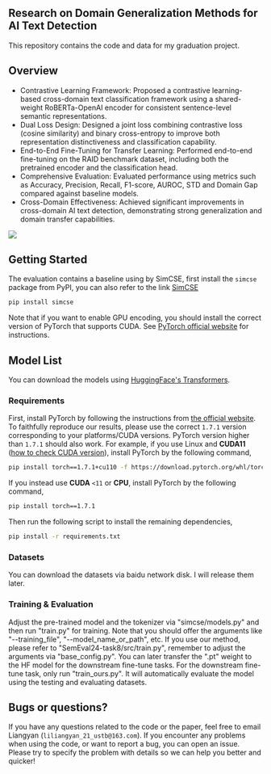 ## Research on Domain Generalization Methods for AI Text Detection

This repository contains the code and data for my graduation project.

## Overview

- Contrastive Learning Framework: Proposed a contrastive learning-based cross-domain text classification framework using a shared-weight RoBERTa-OpenAI encoder for consistent sentence-level semantic representations.
- Dual Loss Design: Designed a joint loss combining contrastive loss (cosine similarity) and binary cross-entropy to improve both representation distinctiveness and classification capability.
- End-to-End Fine-Tuning for Transfer Learning: Performed end-to-end fine-tuning on the RAID benchmark dataset, including both the pretrained encoder and the classification head.
- Comprehensive Evaluation: Evaluated performance using metrics such as Accuracy, Precision, Recall, F1-score, AUROC, STD and Domain Gap compared against baseline models.
- Cross-Domain Effectiveness: Achieved significant improvements in cross-domain AI text detection, demonstrating strong generalization and domain transfer capabilities.

![](figure/model.png)

## Getting Started

The evaluation contains a baseline using by SimCSE, first install the `simcse` package from PyPI, you can also refer to the link [SimCSE](https://github.com/princeton-nlp/SimCSE)

```bash
pip install simcse
```

Note that if you want to enable GPU encoding, you should install the correct version of PyTorch that supports CUDA. See [PyTorch official website](https://pytorch.org) for instructions.

## Model List

You can download the models using [HuggingFace's Transformers](https://github.com/huggingface/transformers). 


### Requirements

First, install PyTorch by following the instructions from [the official website](https://pytorch.org). To faithfully reproduce our results, please use the correct `1.7.1` version corresponding to your platforms/CUDA versions. PyTorch version higher than `1.7.1` should also work. For example, if you use Linux and **CUDA11** ([how to check CUDA version](https://varhowto.com/check-cuda-version/)), install PyTorch by the following command,

```bash
pip install torch==1.7.1+cu110 -f https://download.pytorch.org/whl/torch_stable.html
```

If you instead use **CUDA** `<11` or **CPU**, install PyTorch by the following command,

```bash
pip install torch==1.7.1
```


Then run the following script to install the remaining dependencies,

```bash
pip install -r requirements.txt
```

### Datasets
You can download the datasets via baidu network disk. I will release them later.

### Training & Evaluation
Adjust the pre-trained model and the tokenizer via "simcse/models.py" and then run "train.py" for training. Note that you should offer the arguments like "--training_file", "--model_name_or_path", etc.
If you use our method, please refer to "SemEval24-task8/src/train.py", remember to adjust the arguments via "base_config.py". You can later transfer the ".pt" weight to the HF model for the downstream fine-tune tasks.
For the downstream fine-tune task, only run "train_ours.py". It will automatically evaluate the model using the testing and evaluating datasets.

## Bugs or questions?

If you have any questions related to the code or the paper, feel free to email Liangyan (`liliangyan_21_ustb@163.com`). If you encounter any problems when using the code, or want to report a bug, you can open an issue. Please try to specify the problem with details so we can help you better and quicker!
